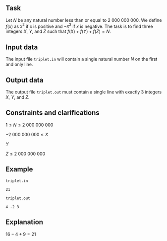 ## Task

Let $N$ be any natural number less than or equal to $2\ 000\ 000\ 000$. We define $f(x)$ as $x^2$ if $x$ is positive and $-x^2$ if $x$ is negative. The task is to find three integers $X$, $Y$, and $Z$ such that $f(X) + f(Y) + f(Z) = N$.

## Input data

The input file `triplet.in` will contain a single natural number $N$ on the first and only line.

## Output data

The output file `triplet.out` must contain a single line with exactly 3 integers $X$, $Y$, and $Z$.

## Constraints and clarifications

$1 \leq N \leq 2\ 000\ 000\ 000$

$-2\ 000\ 000\ 000 \leq X$

$Y$

$Z \leq 2\ 000\ 000\ 000$

## Example

`triplet.in`
```
21
```

`triplet.out`
```
4 -2 3
```

## Explanation

$16 - 4 + 9 = 21$